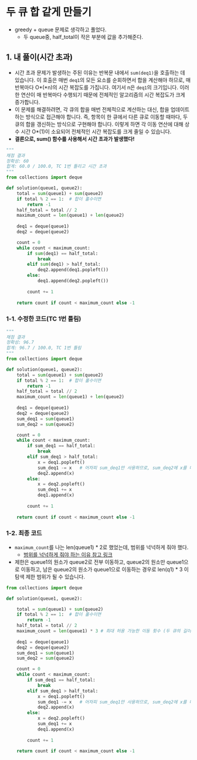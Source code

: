 # 두 큐 합 같게 만들기

* greedy + queue 문제로 생각하고 풀었다. 
  * 두 queue중, half_total이 작은 부분에 값을 추가해준다. 



## 1. 내 풀이(시간 초과)

* 시간 초과 문제가 발생하는 주된 이유는 반복문 내에서 `sum(deq1)`을 호출하는 데 있습니다. 이 호출은 매번 `deq1`의 모든 요소를 순회하면서 합을 계산해야 하므로, 매 반복마다 O*(*n)의 시간 복잡도를 가집니다. 여기서 n은 `deq1`의 크기입니다. 이러한 연산이 매 반복마다 수행되기 때문에 전체적인 알고리즘의 시간 복잡도가 크게 증가합니다.
* 이 문제를 해결하려면, 각 큐의 합을 매번 전체적으로 계산하는 대신, 합을 업데이트하는 방식으로 접근해야 합니다. 즉, 항목이 한 큐에서 다른 큐로 이동할 때마다, 두 큐의 합을 갱신하는 방식으로 구현해야 합니다. 이렇게 하면 각 이동 연산에 대해 상수 시간 O*(1)이 소요되어 전체적인 시간 복잡도를 크게 줄일 수 있습니다.
* **결론으로, sum() 함수를 사용해서 시간 초과가 발생했다!**

```python
"""
채점 결과
정확성: 60
합계: 60.0 / 100.0, TC 1번 틀리고 시간 초과
"""
from collections import deque

def solution(queue1, queue2):
    total = sum(queue1) + sum(queue2)
    if total % 2 == 1:  # 합이 홀수이면
        return -1
    half_total = total // 2
    maximum_count = len(queue1) + len(queue2)
    
    deq1 = deque(queue1)
    deq2 = deque(queue2)

    count = 0
    while count < maximum_count:
        if sum(deq1) == half_total:
            break
        elif sum(deq1) > half_total: 
            deq2.append(deq1.popleft())
        else:
            deq1.append(deq2.popleft())
        
        count += 1
                
    return count if count < maximum_count else -1
```



### 1-1. 수정한 코드(TC 1번 틀림)

```python
"""
채점 결과
정확성: 96.7
합계: 96.7 / 100.0, TC 1번 틀림
"""
from collections import deque

def solution(queue1, queue2):
    total = sum(queue1) + sum(queue2)
    if total % 2 == 1:  # 합이 홀수이면
        return -1
    half_total = total // 2
    maximum_count = len(queue1) + len(queue2)
    
    deq1 = deque(queue1)
    deq2 = deque(queue2)
    sum_deq1 = sum(queue1)
    sum_deq2 = sum(queue2)

    count = 0
    while count < maximum_count:
        if sum_deq1 == half_total:
            break
        elif sum_deq1 > half_total: 
            x = deq1.popleft()
            sum_deq1 -= x   # 어차피 sum_deq1만 사용하므로, sum_deq2에 x를 더해줄 필요가 없다. 
            deq2.append(x)
        else:
            x = deq2.popleft()
            sum_deq1 += x
            deq1.append(x)
        
        count += 1
                
    return count if count < maximum_count else -1
```



### 1-2. 최종 코드

* `maximum_count`를 나는 len(queue1) * 2로 했었는데, 범위를 넉넉하게 줘야 했다. 
  * [범위를 넉넉하게 줘야 하는 이유 참고 링크](https://hstory0208.tistory.com/entry/Python%ED%8C%8C%EC%9D%B4%EC%8D%AC-%ED%94%84%EB%A1%9C%EA%B7%B8%EB%9E%98%EB%A8%B8%EC%8A%A4-Lv2-%EB%91%90-%ED%81%90-%ED%95%A9-%EA%B0%99%EA%B2%8C-%EB%A7%8C%EB%93%A4%EA%B8%B0-%EC%B9%B4%EC%B9%B4%EC%98%A4-%EC%9D%B8%ED%84%B4%EC%89%BD)
* 제한은 queue1의 원소가 queue2로 전부 이동하고, queue2의 원소만 queue1으로 이동하고, 남은 queue2의 원소가 queue1으로 이동하는 경우로  len(q1) * 3 이 탐색 제한 범위가 될 수 있습니다.

 ```python
 from collections import deque
 
 def solution(queue1, queue2):
 
     total = sum(queue1) + sum(queue2)
     if total % 2 == 1:  # 합이 홀수이면
         return -1
     half_total = total // 2
     maximum_count = len(queue1) * 3 # 최대 허용 가능한 이동 횟수 (두 큐의 길이를 3배로 설정)
     
     deq1 = deque(queue1)
     deq2 = deque(queue2)
     sum_deq1 = sum(queue1)
     sum_deq2 = sum(queue2)
 
     count = 0
     while count < maximum_count:
         if sum_deq1 == half_total:
             break
         elif sum_deq1 > half_total: 
             x = deq1.popleft()
             sum_deq1 -= x   # 어차피 sum_deq1만 사용하므로, sum_deq2에 x를 더해줄 필요가 없다. 
             deq2.append(x)
         else:
             x = deq2.popleft()
             sum_deq1 += x
             deq1.append(x)
         
         count += 1
                 
     return count if count < maximum_count else -1
 ```

